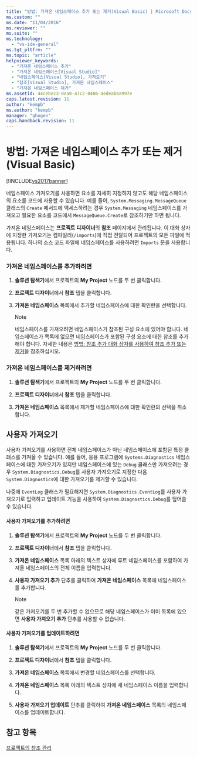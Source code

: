 ```yaml
---
title: "방법: 가져온 네임스페이스 추가 또는 제거(Visual Basic) | Microsoft Docs"
ms.custom: ""
ms.date: "11/04/2016"
ms.reviewer: ""
ms.suite: ""
ms.technology: 
  - "vs-ide-general"
ms.tgt_pltfrm: ""
ms.topic: "article"
helpviewer_keywords: 
  - "가져온 네임스페이스 추가"
  - "가져온 네임스페이스[Visual Studio]"
  - "네임스페이스[Visual Studio], 가져오기"
  - "참조[Visual Studio], 가져온 네임스페이스"
  - "가져온 네임스페이스 제거"
ms.assetid: 44cebec3-0ea0-47c2-8406-4edeab6a997e
caps.latest.revision: 11
author: "kempb"
ms.author: "kempb"
manager: "ghogen"
caps.handback.revision: 11
---
```

# 방법: 가져온 네임스페이스 추가 또는 제거(Visual Basic)
[!INCLUDE[vs2017banner](../code-quality/includes/vs2017banner.md)]

네임스페이스 가져오기를 사용하면 요소를 자세히 지정하지 않고도 해당 네임스페이스의 요소를 코드에 사용할 수 있습니다.  예를 들어, `System.Messaging.MessageQueue` 클래스의 `Create` 메서드에 액세스하려는 경우 `System.Messaging` 네임스페이스를 가져오고 필요한 요소를 코드에서 `MessageQueue.Create`로 참조하기만 하면 됩니다.  
  
 가져온 네임스페이스는 **프로젝트 디자이너**의 **참조** 페이지에서 관리됩니다.  이 대화 상자에 지정한 가져오기는 컴파일러\(`/imports`\)에 직접 전달되어 프로젝트의 모든 파일에 적용됩니다.  하나의 소스 코드 파일에 네임스페이스를 사용하려면 `Imports` 문을 사용합니다.  
  
### 가져온 네임스페이스를 추가하려면  
  
1.  **솔루션 탐색기**에서 프로젝트의 **My Project** 노드를 두 번 클릭합니다.  
  
2.  **프로젝트 디자이너**에서 **참조** 탭을 클릭합니다.  
  
3.  **가져온 네임스페이스** 목록에서 추가할 네임스페이스에 대한 확인란을 선택합니다.  
  
    > [!NOTE]
    >  네임스페이스를 가져오려면 네임스페이스가 참조된 구성 요소에 있어야 합니다.  네임스페이스가 목록에 없으면 네임스페이스가 포함된 구성 요소에 대한 참조를 추가해야 합니다.  자세한 내용은 [방법: 참조 추가 대화 상자를 사용하여 참조 추가 또는 제거](http://msdn.microsoft.com/ko-kr/3bd75d61-f00c-47c0-86a2-dd1f20e231c9)을 참조하십시오.  
  
### 가져온 네임스페이스를 제거하려면  
  
1.  **솔루션 탐색기**에서 프로젝트의 **My Project** 노드를 두 번 클릭합니다.  
  
2.  **프로젝트 디자이너**에서 **참조** 탭을 클릭합니다.  
  
3.  **가져온 네임스페이스** 목록에서 제거할 네임스페이스에 대한 확인란의 선택을 취소합니다.  
  
## 사용자 가져오기  
 사용자 가져오기를 사용하면 전체 네임스페이스가 아닌 네임스페이스에 포함된 특정 클래스를 가져올 수 있습니다.  예를 들어, 응용 프로그램에 `Systems.Diagnostics` 네임스페이스에 대한 가져오기가 있지만 네임스페이스에 있는 `Debug` 클래스만 가져오려는 경우  `System.Diagnostics.Debug`를 사용자 가져오기로 지정한 다음 `System.Diagnostics`에 대한 가져오기를 제거할 수 있습니다.  
  
 나중에 `EventLog` 클래스가 필요해지면 `System.Diagnostics.EventLog`를 사용자 가져오기로 입력하고 업데이트 기능을 사용하여 `System.Diagnostics.Debug`를 덮어쓸 수 있습니다.  
  
#### 사용자 가져오기를 추가하려면  
  
1.  **솔루션 탐색기**에서 프로젝트의 **My Project** 노드를 두 번 클릭합니다.  
  
2.  **프로젝트 디자이너**에서 **참조** 탭을 클릭합니다.  
  
3.  **가져온 네임스페이스** 목록 아래의 텍스트 상자에 루트 네임스페이스를 포함하여 가져올 네임스페이스의 전체 이름을 입력합니다.  
  
4.  **사용자 가져오기 추가** 단추를 클릭하여 **가져온 네임스페이스** 목록에 네임스페이스를 추가합니다.  
  
    > [!NOTE]
    >  같은 가져오기를 두 번 추가할 수 없으므로 해당 네임스페이스가 이미 목록에 있으면 **사용자 가져오기 추가** 단추를 사용할 수 없습니다.  
  
#### 사용자 가져오기를 업데이트하려면  
  
1.  **솔루션 탐색기**에서 프로젝트의 **My Project** 노드를 두 번 클릭합니다.  
  
2.  **프로젝트 디자이너**에서 **참조** 탭을 클릭합니다.  
  
3.  **가져온 네임스페이스** 목록에서 변경할 네임스페이스를 선택합니다.  
  
4.  **가져온 네임스페이스** 목록 아래의 텍스트 상자에 새 네임스페이스 이름을 입력합니다.  
  
5.  **사용자 가져오기 업데이트** 단추를 클릭하여 **가져온 네임스페이스** 목록의 네임스페이스를 업데이트합니다.  
  
## 참고 항목  
 [프로젝트의 참조 관리](../ide/managing-references-in-a-project.md)